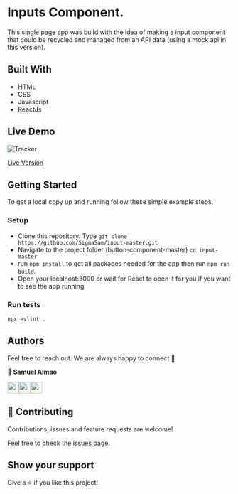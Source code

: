 # Inputs Component.
This single page app was build with the idea of making a input component that could be recycled and managed from an API data (using a mock api in this version). 

## Built With
- HTML
- CSS
- Javascript
- ReactJs

## Live Demo

![Tracker](../input-master/src/assets/image.png)

[Live Version](https://inputmasterreact.netlify.app/)

## Getting Started

To get a local copy up and running follow these simple example steps.

### Setup

- Clone this repository. Type `git clone https://github.com/SigmaSam/input-master.git`
- Navigate to the project folder (button-component-master) `cd input-master`
- run `npm install` to get all packages needed for the app then run `npm run build`.
- Open your localhost:3000 or wait for React to open it for you if you want to see the app running.

### Run tests

```
npx eslint .
```
## Authors

Feel free to reach out. We are always happy to connect :slightly_smiling_face:

👤 **Samuel Almao**

[<code><img height="26" src="https://cdn.iconscout.com/icon/free/png-256/github-153-675523.png"></code>](https://github.com/SigmaSam)[<code><img height="26" src="https://upload.wikimedia.org/wikipedia/sco/thumb/9/9f/Twitter_bird_logo_2012.svg/1200px-Twitter_bird_logo_2012.svg.png"></code>](https://twitter.com/DungeonSam)[<code><img height="26" src="https://upload.wikimedia.org/wikipedia/commons/thumb/c/c9/Linkedin.svg/1200px-Linkedin.svg.png"></code>](https://www.linkedin.com/in/samuel-almao/)

## 🤝 Contributing

Contributions, issues and feature requests are welcome!

Feel free to check the <a href="https://github.com/SigmaSam/input-master/issues"> issues page</a>.

## Show your support

Give a ⭐️ if you like this project!
